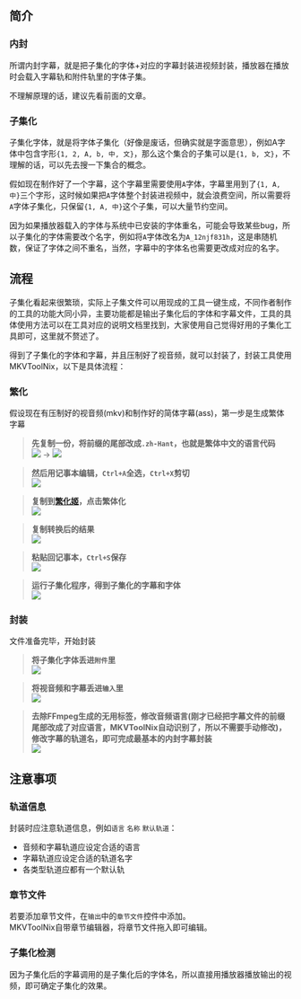 ## 简介

### 内封
所谓内封字幕，就是把子集化的字体+对应的字幕封装进视频封装，播放器在播放时会载入字幕轨和附件轨里的字体子集。

不理解原理的话，建议先看前面的文章。

### 子集化
子集化字体，就是将字体子集化（好像是废话，但确实就是字面意思），例如A字体中包含字形`{1, 2, A, b, 中, 文}`，那么这个集合的子集可以是`{1, b, 文}`，不理解的话，可以先去搜一下集合的概念。

假如现在制作好了一个字幕，这个字幕里需要使用`A`字体，字幕里用到了`{1, A, 中}`三个字形，这时候如果把`A`字体整个封装进视频中，就会浪费空间，所以需要将`A`字体子集化，只保留`{1, A, 中}`这个子集，可以大量节约空间。

因为如果播放器载入的字体与系统中已安装的字体重名，可能会导致某些bug，所以子集化的字体需要改个名字，例如将`A`字体改名为`A_12njf831h`，这是串随机数，保证了字体之间不重名，当然，字幕中的字体名也需要更改成对应的名字。


## 流程

子集化看起来很繁琐，实际上子集文件可以用现成的工具一键生成，不同作者制作的工具的功能大同小异，主要功能都是输出子集化后的字体和字幕文件，工具的具体使用方法可以在工具对应的说明文档里找到，大家使用自己觉得好用的子集化工具即可，这里就不赘述了。

得到了子集化的字体和字幕，并且压制好了视音频，就可以封装了，封装工具使用MKVToolNix，以下是具体流程：

### 繁化
假设现在有压制好的视音频(mkv)和制作好的简体字幕(ass)，第一步是生成繁体字幕

> **先复制一份，将前缀的尾部改成`.zh-Hant`，也就是繁体中文的语言代码**  
> ![](./Media/01.avif) -> ![](./Media/02.avif)

> **然后用记事本编辑，`Ctrl+A`全选，`Ctrl+X`剪切**  
> ![](./Media/03.avif)

> **复制到[繁化姬](https://zhconvert.org/)，点击繁体化**  
> ![](./Media/04.avif)

> **复制转换后的结果**  
> ![](./Media/05.avif)

> **粘贴回记事本，`Ctrl+S`保存**  
> ![](./Media/06.avif)

> **运行子集化程序，得到子集化的字幕和字体**  
> ![](./Media/07.avif)

### 封装
文件准备完毕，开始封装

> **将子集化字体丢进`附件`里**  
> ![](./Media/08.avif)

> **将视音频和字幕丢进`输入`里**  
> ![](./Media/09.avif)

> **去除FFmpeg生成的无用标签，修改音频语言(刚才已经把字幕文件的前缀尾部改成了对应语言，MKVToolNix自动识别了，所以不需要手动修改)，修改字幕的轨道名，即可完成最基本的内封字幕封装**  
> ![](./Media/10.avif)


## 注意事项

### 轨道信息
封装时应注意轨道信息，例如`语言` `名称` `默认轨道`：  
* 音频和字幕轨道应设定合适的语言
* 字幕轨道应设定合适的轨道名字
* 各类型轨道应都有一个默认轨

### 章节文件
若要添加章节文件，在`输出`中的`章节文件`控件中添加。  
MKVToolNix自带章节编辑器，将章节文件拖入即可编辑。

### 子集化检测
因为子集化后的字幕调用的是子集化后的字体名，所以直接用播放器播放输出的视频，即可确定子集化的效果。
